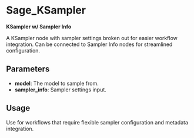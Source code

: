 # Sage_KSampler

**KSampler w/ Sampler Info**

A KSampler node with sampler settings broken out for easier workflow integration. Can be connected to Sampler Info nodes for streamlined configuration.

## Parameters
- **model**: The model to sample from.
- **sampler_info**: Sampler settings input.

## Usage
Use for workflows that require flexible sampler configuration and metadata integration.
